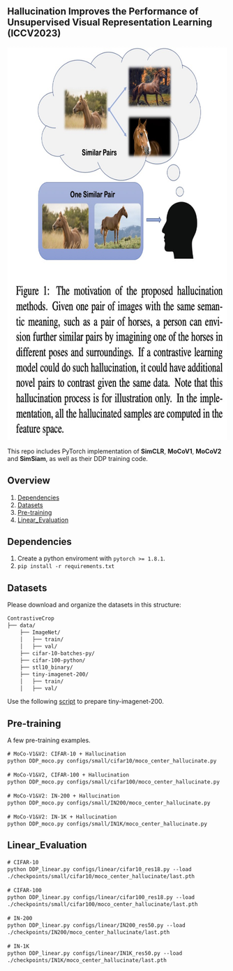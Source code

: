 ## Hallucination Improves the Performance of Unsupervised Visual Representation Learning (ICCV2023)

<img src="demo.jpeg" width="750" height="900">



This repo includes PyTorch implementation of **SimCLR**, **MoCoV1**, **MoCoV2** and **SimSiam**, as well as their DDP training code.




## Overview
 1. [Dependencies](#Dependencies)
 2. [Datasets](#Datasets)
 3. [Pre-training](#Pre-training)
 4. [Linear_Evaluation](#Linear_Evaluation)





## Dependencies  <a name="Dependencies"></a>
1. Create a python enviroment with `pytorch >= 1.8.1`.
2. `pip install -r requirements.txt`


## Datasets  <a name="Datasets"></a>
Please download and organize the datasets in this structure:
```
ContrastiveCrop
├── data/
    ├── ImageNet/
    │   ├── train/ 
    │   ├── val/
    ├── cifar-10-batches-py/
    ├── cifar-100-python/
    ├── stl10_binary/
    ├── tiny-imagenet-200/
    │   ├── train/
    │   ├── val/
```
Use the following [script](https://gist.github.com/moskomule/2e6a9a463f50447beca4e64ab4699ac4) to prepare tiny-imagenet-200.

## Pre-training  <a name="Pre-training"></a>
A few pre-training examples.
```
# MoCo-V1&V2: CIFAR-10 + Hallucination
python DDP_moco.py configs/small/cifar10/moco_center_hallucinate.py

# MoCo-V1&V2, CIFAR-100 + Hallucination
python DDP_moco.py configs/small/cifar100/moco_center_hallucinate.py

# MoCo-V1&V2: IN-200 + Hallucination
python DDP_moco.py configs/small/IN200/moco_center_hallucinate.py

# MoCo-V1&V2: IN-1K + Hallucination
python DDP_moco.py configs/small/IN1K/moco_center_hallucinate.py
```


## Linear_Evaluation  <a name="Linear_Evaluation"></a>
```
# CIFAR-10
python DDP_linear.py configs/linear/cifar10_res18.py --load ./checkpoints/small/cifar10/moco_center_hallucinate/last.pth

# CIFAR-100
python DDP_linear.py configs/linear/cifar100_res18.py --load ./checkpoints/small/cifar100/moco_center_hallucinate/last.pth

# IN-200 
python DDP_linear.py configs/linear/IN200_res50.py --load ./checkpoints/IN200/moco_center_hallucinate/last.pth

# IN-1K
python DDP_linear.py configs/linear/IN1K_res50.py --load ./checkpoints/IN1K/moco_center_hallucinate/last.pth
```

